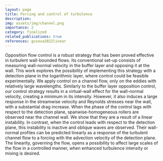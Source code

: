 ```yaml
---
layout: page
title: Forcing and control of turbulence
description: 
img: assets/img/channel.png
importance: 2
category: finalized
related_publications: true
references: guseva2022linear
---
```


Opposition flow control is a robust strategy that has been proved effective in turbulent wall-bounded flows. Its conventional set-up consists of measuring wall-normal velocity
in the buffer layer and opposing it at the wall. This work explores the possibility of implementing this strategy with a detection plane in the logarithmic layer, where control
could be feasible experimentally. We apply control on a channel flow, only on the eddies with relatively large wavelengths. Similarly to the buffer layer opposition control, our control strategy results in a virtual-wall effect for the
wall-normal velocity, creating a minimum in its intensity. However, it also induces a large response in the streamwise velocity and Reynolds stresses near the wall, with a substantial drag increase. When the phase of the control lags with respect to the detection
plane, spanwise-homogeneous rollers are observed near the channel wall. We show that they are a result of a linear instability. In contrast, when the control leads with respect
to the detection plane, this instability is inactive and oblique waves are observed. Their wall-normal profiles can be predicted linearly as a response of the turbulent channel flow
to a forcing with the advection velocity of the detection plane. The linearity, governing the flow, opens a possibility to affect large scales of the flow in a controlled manner, when
enhanced turbulence intensity or mixing is desired.
